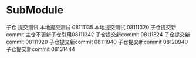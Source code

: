 # SubModule
子仓 提交测试
本地提交测试 08111135
本地提交测试 08111320
子仓提交新commit 主仓不更新子仓引用08111342
子仓提交新commit 08111824
子仓提交新commit 08111920
子仓提交新commit 08111940
子仓提交新commit 08120940
子仓提交新commit 08131444